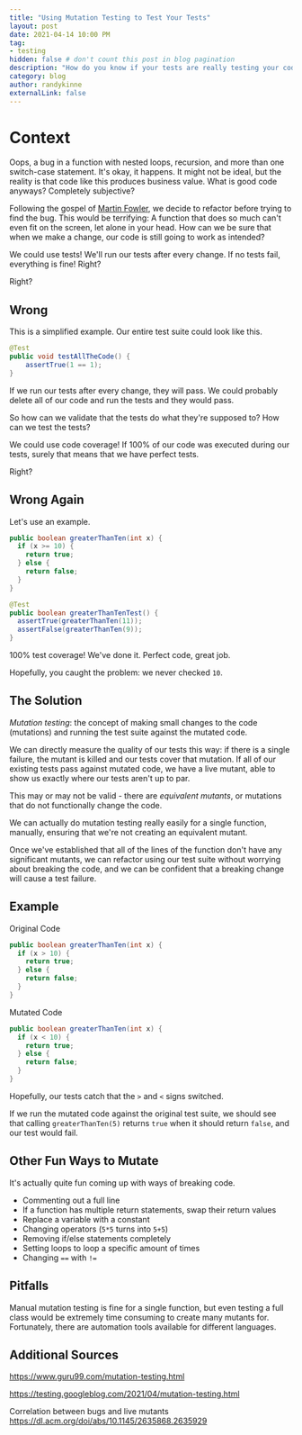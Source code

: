 ```yaml
---
title: "Using Mutation Testing to Test Your Tests"
layout: post
date: 2021-04-14 10:00 PM
tag:
- testing
hidden: false # don't count this post in blog pagination
description: "How do you know if your tests are really testing your code?"
category: blog
author: randykinne
externalLink: false
---
```


# Context

Oops, a bug in a function with nested loops, recursion, and more than one switch-case statement. It's okay, it happens. It might not be ideal, but the reality is that code like this produces business value. What is good code anyways? Completely subjective?

Following the gospel of [Martin Fowler](https://refactoring.com/), we decide to refactor before trying to find the bug. This would be terrifying: A function that does so much can't even fit on the screen, let alone in your head. How can we be sure that when we make a change, our code is still going to work as intended?

We could use tests! We'll run our tests after every change. If no tests fail, everything is fine! Right?

Right?

## Wrong

This is a simplified example. Our entire test suite could look like this.

```java
@Test
public void testAllTheCode() {
    assertTrue(1 == 1);
}
```

If we run our tests after every change, they will pass. We could probably delete all of our code and run the tests and they would pass. 

So how can we validate that the tests do what they're supposed to? How can we test the tests?

We could use code coverage! If 100% of our code was executed during our tests, surely that means that we have perfect tests. 

Right?

## Wrong Again

Let's use an example. 

```java
public boolean greaterThanTen(int x) {
  if (x >= 10) {
    return true;
  } else {
    return false;
  }
}
```

```java
@Test
public boolean greaterThanTenTest() {
  assertTrue(greaterThanTen(11));
  assertFalse(greaterThanTen(9));
}
```

100% test coverage! We've done it. Perfect code, great job. 

Hopefully, you caught the problem: we never checked `10`. 

## The Solution

*Mutation testing*: the concept of making small changes to the code (mutations) and running the test suite against the mutated code. 

We can directly measure the quality of our tests this way: if there is a single failure, the mutant is killed and our tests cover that mutation. If all of our existing tests pass against mutated code, we have a live mutant, able to show us exactly where our tests aren't up to par.

This may or may not be valid - there are *equivalent mutants*, or mutations that do not functionally change the code.

We can actually do mutation testing really easily for a single function, manually, ensuring that we're not creating an equivalent mutant.

Once we've established that all of the lines of the function don't have any significant mutants, we can refactor using our test suite without worrying about breaking the code, and we can be confident that a breaking change will cause a test failure.

## Example

Original Code
```java
public boolean greaterThanTen(int x) {
  if (x > 10) {
    return true;
  } else {
    return false;
  }
}
```

Mutated Code
```java
public boolean greaterThanTen(int x) {
  if (x < 10) {
    return true;
  } else {
    return false;
  }
}
```

Hopefully, our tests catch that the `>` and `<` signs switched. 

If we run the mutated code against the original test suite, we should see that calling `greaterThanTen(5)` returns `true` when it should return `false`, and our test would fail.

## Other Fun Ways to Mutate

It's actually quite fun coming up with ways of breaking code.

- Commenting out a full line
- If a function has multiple return statements, swap their return values
- Replace a variable with a constant
- Changing operators (`5*5` turns into `5+5`)
- Removing if/else statements completely
- Setting loops to loop a specific amount of times
- Changing `==` with `!=`


## Pitfalls

Manual mutation testing is fine for a single function, but even testing a full class would be extremely time consuming to create many mutants for. Fortunately, there are automation tools available for different languages.

## Additional Sources
https://www.guru99.com/mutation-testing.html

https://testing.googleblog.com/2021/04/mutation-testing.html

Correlation between bugs and live mutants https://dl.acm.org/doi/abs/10.1145/2635868.2635929